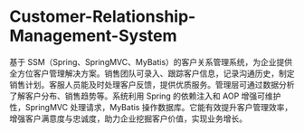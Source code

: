 # Customer-Relationship-Management-System
基于 SSM（Spring、SpringMVC、MyBatis）的客户关系管理系统，为企业提供全方位客户管理解决方案。销售团队可录入、跟踪客户信息，记录沟通历史，制定销售计划。客服人员能及时处理客户反馈，提供优质服务。管理层可通过数据分析了解客户分布、销售趋势等。系统利用 Spring 的依赖注入和 AOP 增强可维护性，SpringMVC 处理请求，MyBatis 操作数据库。它能有效提升客户管理效率，增强客户满意度与忠诚度，助力企业挖掘客户价值，实现业务增长。 
